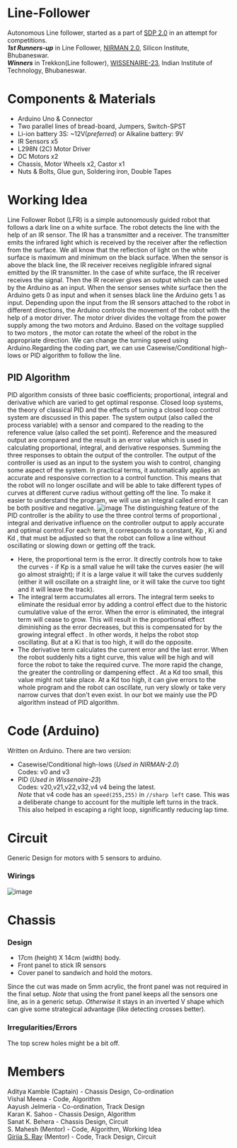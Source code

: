 # Line-Follower
Autonomous Line follower, started as a part of [SDP 2.0](https://www.niser.ac.in/~smishra/club/rtc/skill-development-program/) in an attempt for competitions.  
***1st Runners-up*** in Line Follower, [NIRMAN 2.0](https://www.nirmansilicon.tech/), Silicon Institute, Bhubaneswar.  
***Winners*** in Trekkon(Line follower), [WISSENAIRE-23](https://www.wissenaire.org/), Indian Institute of Technology, Bhubaneswar. 
# Components & Materials
- Arduino Uno & Connector
- Two parallel lines of bread-board, Jumpers, Switch-SPST
- Li-ion battery 3S: ~12V(_preferred_)  or Alkaline battery: 9V
- IR Sensors x5
- L298N (2C) Motor Driver
- DC Motors x2
- Chassis, Motor Wheels x2, Castor x1
- Nuts & Bolts, Glue gun, Soldering iron, Double Tapes
# Working Idea
Line Follower Robot (LFR) is a simple autonomously guided robot that follows a
dark line on a white surface. The robot detects the line with the help of an IR
sensor. The IR has a transmitter and a receiver. The transmitter emits the infrared
light which is received by the receiver after the reflection from the surface. We all
know that the reflection of light on the white surface is maximum and minimum on
the black surface. When the sensor is above the black line, the IR receiver
receives negligible infrared signal emitted by the IR transmitter. In the case of
white surface, the IR receiver receives the signal. Then the IR receiver gives an
output which can be used by the Arduino as an input. When the sensor senses
white surface then the Arduino gets 0 as input and when it senses black line the
Arduino gets 1 as input.
Depending upon the input from the IR sensors attached to the robot in different
directions, the Arduino controls the movement of the robot with the help of a
motor driver. The motor driver divides the voltage from the power supply among
the two motors and Arduino. Based on the voltage supplied to two motors , the
motor can rotate the wheel of the robot in the appropriate direction. We can
change the turning speed using Arduino.Regarding the coding part, we can use
Casewise/Conditional high-lows or PID algorithm to follow the line.
## PID Algorithm
PID algorithm consists of three basic coefficients; proportional, integral and derivative which are varied to get optimal response. Closed loop systems, the theory of classical PID and the effects of tuning a closed loop control system are discussed in this paper. The system output (also called the process variable) with a sensor and compared to the reading to the reference value (also called the set point). Reference and the measured output are compared and the result is an error value which is used in calculating proportional, integral, and derivative responses. Summing the three responses to obtain the output of the controller. The output of the controller is used as an input to the system you wish to control, changing some aspect of the system. In practical terms, it automatically applies an accurate and responsive correction to a control function. This means that the robot will no longer oscillate and will be able to take different types of curves at different curve radius without getting off the line. To make it easier to understand the program, we will use an integral called error. It can be both positive and negative. 
![image](https://github.com/rtcniser/Line-Follower/assets/53950536/bcb14717-3759-43b7-8f1e-30862fe0d338)
The distinguishing feature of the PID controller is the ability to use the three control terms of proportional , integral and derivative influence on the controller output to apply accurate and optimal control.For each term, it corresponds to a constant, Kp , Ki and Kd , that must be adjusted so that the robot can follow a line without oscillating or slowing down or getting off the track. 
- Here, the proportional term is the error. It directly controls how to take the curves - if Kp is a small value he will take the curves easier (he will go almost straight); if it is a large value    it will take the curves suddenly (either it will oscillate on a straight line, or it will take the curve too tight and it will leave the track).
- The integral term accumulates all errors. The integral term seeks to eliminate the residual error by adding a control effect due to the historic cumulative value of the error. When the error is     eliminated, the integral term will cease to grow. This will result in the proportional effect diminishing as the error decreases, but this is compensated for by the growing integral effect . In     other words, it helps the robot stop oscillating. But at a Ki that is too high, it will do the opposite.
- The derivative term calculates the current error and the last error. When the robot suddenly hits a tight curve, this value will be high and will force the robot to take the required curve. The     more rapid the change, the greater the controlling or dampening effect . At a Kd too small, this value might not take place. At a Kd too high, it can give errors to the whole program and the        robot can oscillate, run very slowly or take very narrow curves that don't even exist.
In our bot we mainly use the PD algorithm instead of PID algorithm.
# Code (Arduino)
Written on Arduino. There are two version: 
- Casewise/Conditional high-lows (_Used in NIRMAN-2.0_)  
    Codes: v0 and v3   
- PID (_Used in Wissenaire-23_)  
    Codes: v20,v21,v22,v32,v4
    v4 being the latest.  
    _Note_  that v4 code has an `speed(255,255)` in `//sharp left` case. This was a deliberate change to account for the multiple left turns in the track. This also helped in escaping a right loop, significantly reducing lap time.
# Circuit
Generic Design for motors with 5 sensors to arduino.
### Wirings
![image](https://github.com/rtcniser/Line-Follower/assets/53950536/e95436d7-63af-44c6-8ded-38bf1dd8590b)

# Chassis 
### Design
- 17cm (height) X 14cm (width) body.
- Front panel to stick IR sensors
- Cover panel to sandwich and hold the motors.

Since the cut was made on 5mm acrylic, the front panel was not required in the final setup. _Note_ that using the front panel keeps all the sensors one line, as in a generic setup. _Otherwise_ it stays in an inverted V shape which can give some strategical advantage (like detecting crosses better).
### Irregularities/Errors 
The top screw holes might be a bit off. 
# Members
Aditya Kamble (Captain) - Chassis Design, Co-ordination  
Vishal Meena - Code, Algorithm  
Aayush Jelmeria - Co-ordination, Track Design  
Karan K. Sahoo - Chassis Design, Algorithm  
Sanat K. Behera - Chassis Design, Circuit  
S. Mahesh (Mentor) - Code, Algorithm, Working Idea  
[Girija S. Ray](https://github.com/Alpha3125) (Mentor) - Code, Track Design, Circuit  

